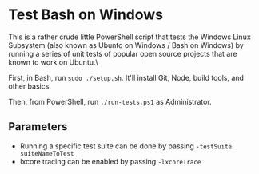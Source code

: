 # Test Bash on Windows

This is a rather crude little PowerShell script that tests the Windows Linux Subsystem
(also known as Ubunto on Windows / Bash on Windows) by running a series of unit tests
of popular open source projects that are known to work on Ubuntu.\

First, in Bash, run `sudo ./setup.sh`. It'll install Git, Node, build tools, and other basics.

Then, from PowerShell, run `./run-tests.ps1` as Administrator. 

## Parameters

* Running a specific test suite can be done by passing `-testSuite suiteNameToTest`
* lxcore tracing can be enabled by passing `-lxcoreTrace`
